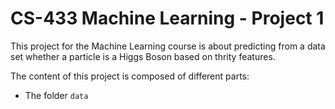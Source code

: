 # CS-433 Machine Learning - Project 1
This project for the Machine Learning course is about predicting from a data set whether a particle is a Higgs Boson based on thrity features.

The content of this project is composed of different parts:
- The folder ``data``
